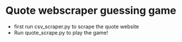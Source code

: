 # Quote webscraper guessing game
- first run csv_scraper.py to scrape the quote website
- Run quote_scrape.py to play the game!
